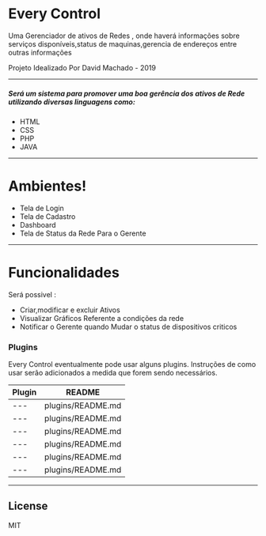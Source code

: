 # Every Control

Uma Gerenciador de ativos de Redes , onde haverá informações sobre serviços disponíveis,status de maquinas,gerencia de endereços entre outras informações 

Projeto Idealizado Por David Machado - 2019

---
##### Será um sistema para promover uma boa gerência dos ativos de Rede utilizando diversas linguagens como:

  - HTML
  - CSS
  - PHP
  - JAVA
---
# Ambientes!

  - Tela de Login
  - Tela de Cadastro
  - Dashboard
  - Tela de Status da Rede Para o Gerente
---
# Funcionalidades

Será possivel :

  - Criar,modificar e excluir Ativos
  - Visualizar Gráficos Referente a condições da rede
  - Notificar o Gerente quando Mudar o status de dispositivos criticos
  

### Plugins

Every Control eventualmente pode usar alguns plugins. Instruções de como usar serão adicionados a medida que forem sendo necessários.

| Plugin | README |
| ------ | ------ |
| --- | plugins/README.md|
| --- | plugins/README.md|
| --- | plugins/README.md|
| --- | plugins/README.md|
| --- | plugins/README.md|
| --- | plugins/README.md|

---
License
---
MIT
